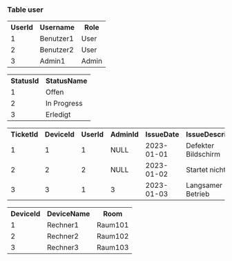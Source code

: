 ### Table user

<table><tr><th>UserId</th><th>Username</th><th>Role</th><tr><tr><td>1</td><td>Benutzer1</td><td>User</td></tr><tr><td>2</td><td>Benutzer2</td><td>User</td></tr><tr><td>3</td><td>Admin1</td><td>Admin</td></tr></table><table><tr><th>StatusId</th><th>StatusName</th><tr><tr><td>1</td><td>Offen</td></tr><tr><td>2</td><td>In Progress</td></tr><tr><td>3</td><td>Erledigt</td></tr></table><table><tr><th>TicketId</th><th>DeviceId</th><th>UserId</th><th>AdminId</th><th>IssueDate</th><th>IssueDescription</th><th>ResolutionDate</th><th>ResolutionDescription</th><th>StatusId</th><tr><tr><td>1</td><td>1</td><td>1</td><td>NULL</td><td>2023-01-01</td><td>Defekter Bildschirm</td><td>NULL</td><td>NULL</td><td>1</td></tr><tr><td>2</td><td>2</td><td>2</td><td>NULL</td><td>2023-01-02</td><td>Startet nicht</td><td>NULL</td><td>NULL</td><td>1</td></tr><tr><td>3</td><td>3</td><td>1</td><td>3</td><td>2023-01-03</td><td>Langsamer Betrieb</td><td>2023-01-04</td><td>Neustart erforderlich</td><td>3</td></tr></table><table><tr><th>DeviceId</th><th>DeviceName</th><th>Room</th><tr><tr><td>1</td><td>Rechner1</td><td>Raum101</td></tr><tr><td>2</td><td>Rechner2</td><td>Raum102</td></tr><tr><td>3</td><td>Rechner3</td><td>Raum103</td></tr></table>

